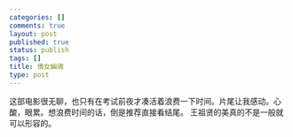 ```yaml
--- 
categories: []
comments: true
layout: post
published: true
status: publish
tags: []
title: 倩女幽魂
type: post
---
```

<div id="msgcns!3725CC0EE38B1F6!388" class="bvMsg">这部电影很无聊，也只有在考试前夜才凑活着浪费一下时间。片尾让我感动。心酸，眼累。想浪费时间的话，倒是推荐直接看结尾。 王祖贤的美真的不是一般就可以形容的。</div>
